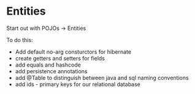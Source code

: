 # Entities

Start out with POJOs -> Entities

To do this:

- Add default no-arg consturctors for hibernate
- create getters and setters for fields
- add equals and hashcode
- add persistence annotations
- add @Table to distinguish between java and sql naming conventions
- add ids - primary keys for our relational database